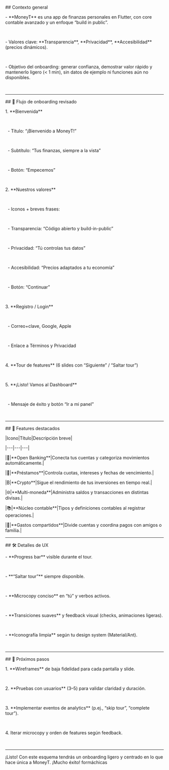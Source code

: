 \## Contexto general



\- \*\*MoneyT\*\* es una app de finanzas personales en Flutter, con core contable avanzado y un enfoque “build in public”.

&nbsp;   

\- Valores clave: \*\*Transparencia\*\*, \*\*Privacidad\*\*, \*\*Accesibilidad\*\* (precios dinámicos).

&nbsp;   

\- Objetivo del onboarding: generar confianza, demostrar valor rápido y mantenerlo ligero (< 1 min), sin datos de ejemplo ni funciones aún no disponibles.

&nbsp;   



---



\## 🔄 Flujo de onboarding revisado



1\. \*\*Bienvenida\*\*

&nbsp;   

&nbsp;   - Título: “¡Bienvenido a MoneyT!”

&nbsp;       

&nbsp;   - Subtítulo: “Tus finanzas, siempre a la vista”

&nbsp;       

&nbsp;   - Botón: “Empecemos”

&nbsp;       

2\. \*\*Nuestros valores\*\*

&nbsp;   

&nbsp;   - Iconos + breves frases:

&nbsp;       

&nbsp;       - Transparencia: “Código abierto y build-in-public”

&nbsp;           

&nbsp;       - Privacidad: “Tú controlas tus datos”

&nbsp;           

&nbsp;       - Accesibilidad: “Precios adaptados a tu economía”

&nbsp;           

&nbsp;   - Botón: “Continuar”

&nbsp;       

3\. \*\*Registro / Login\*\*

&nbsp;   

&nbsp;   - Correo+clave, Google, Apple

&nbsp;       

&nbsp;   - Enlace a Términos y Privacidad

&nbsp;       

4\. \*\*Tour de features\*\* (6 slides con “Siguiente” / “Saltar tour”)

&nbsp;   

5\. \*\*¡Listo! Vamos al Dashboard\*\*

&nbsp;   

&nbsp;   - Mensaje de éxito y botón “Ir a mi panel”

&nbsp;       



---



\## 🌟 Features destacados



|Icono|Título|Descripción breve|

|---|---|---|

|🏦|\*\*Open Banking\*\*|Conecta tus cuentas y categoriza movimientos automáticamente.|

|💸|\*\*Préstamos\*\*|Controla cuotas, intereses y fechas de vencimiento.|

|₿|\*\*Crypto\*\*|Sigue el rendimiento de tus inversiones en tiempo real.|

|🌐|\*\*Multi-moneda\*\*|Administra saldos y transacciones en distintas divisas.|

|📚|\*\*Núcleo contable\*\*|Tipos y definiciones contables al registrar operaciones.|

|👥|\*\*Gastos compartidos\*\*|Divide cuentas y coordina pagos con amigos o familia.|



---



\## 🛠️ Detalles de UX



\- \*\*Progress bar\*\* visible durante el tour.

&nbsp;   

\- \*\*“Saltar tour”\*\* siempre disponible.

&nbsp;   

\- \*\*Microcopy conciso\*\* en “tú” y verbos activos.

&nbsp;   

\- \*\*Transiciones suaves\*\* y feedback visual (checks, animaciones ligeras).

&nbsp;   

\- \*\*Iconografía limpia\*\* según tu design system (Material/Ant).

&nbsp;   



---



\## 🚀 Próximos pasos



1\. \*\*Wireframes\*\* de baja fidelidad para cada pantalla y slide.

&nbsp;   

2\. \*\*Pruebas con usuarios\*\* (3–5) para validar claridad y duración.

&nbsp;   

3\. \*\*Implementar eventos de analytics\*\* (p.ej., “skip tour”, “complete tour”).

&nbsp;   

4\. Iterar microcopy y orden de features según feedback.

&nbsp;   



---



¡Listo! Con este esquema tendrás un onboarding ligero y centrado en lo que hace única a MoneyT. ¡Mucho éxito! formáchicas


